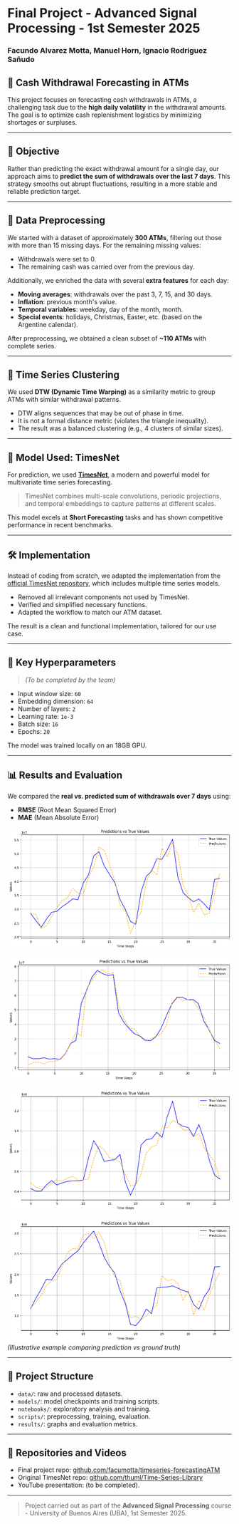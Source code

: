 # Final Project - Advanced Signal Processing - 1st Semester 2025
### Facundo Alvarez Motta, Manuel Horn, Ignacio Rodriguez Sañudo

## 🏦 Cash Withdrawal Forecasting in ATMs

This project focuses on forecasting cash withdrawals in ATMs, a challenging task due to the **high daily volatility** in the withdrawal amounts. The goal is to optimize cash replenishment logistics by minimizing shortages or surpluses.

---

## 🎯 Objective

Rather than predicting the exact withdrawal amount for a single day, our approach aims to **predict the sum of withdrawals over the last 7 days**. This strategy smooths out abrupt fluctuations, resulting in a more stable and reliable prediction target.

---

## 🧼 Data Preprocessing

We started with a dataset of approximately **300 ATMs**, filtering out those with more than 15 missing days. For the remaining missing values:

- Withdrawals were set to 0.
- The remaining cash was carried over from the previous day.

Additionally, we enriched the data with several **extra features** for each day:

- **Moving averages**: withdrawals over the past 3, 7, 15, and 30 days.
- **Inflation**: previous month's value.
- **Temporal variables**: weekday, day of the month, month.
- **Special events**: holidays, Christmas, Easter, etc. (based on the Argentine calendar).

After preprocessing, we obtained a clean subset of **~110 ATMs** with complete series.

---

## 🧪 Time Series Clustering

We used **DTW (Dynamic Time Warping)** as a similarity metric to group ATMs with similar withdrawal patterns.

- DTW aligns sequences that may be out of phase in time.
- It is not a formal distance metric (violates the triangle inequality).
- The result was a balanced clustering (e.g., 4 clusters of similar sizes).

---

## 🧠 Model Used: TimesNet

For prediction, we used **[TimesNet](https://arxiv.org/pdf/2210.02186)**, a modern and powerful model for multivariate time series forecasting.

> TimesNet combines multi-scale convolutions, periodic projections, and temporal embeddings to capture patterns at different scales.

This model excels at **Short Forecasting** tasks and has shown competitive performance in recent benchmarks.

---

## 🛠️ Implementation

Instead of coding from scratch, we adapted the implementation from the [official TimesNet repository](https://github.com/thuml/Time-Series-Library), which includes multiple time series models.

- Removed all irrelevant components not used by TimesNet.
- Verified and simplified necessary functions.
- Adapted the workflow to match our ATM dataset.

The result is a clean and functional implementation, tailored for our use case.

---

## 🔧 Key Hyperparameters

> *(To be completed by the team)*

- Input window size: `60`
- Embedding dimension: `64`
- Number of layers: `2`
- Learning rate: `1e-3`
- Batch size: `16`
- Epochs: `20`

The model was trained locally on an 18GB GPU.

---

## 📊 Results and Evaluation

We compared the **real vs. predicted sum of withdrawals over 7 days** using:

- **RMSE** (Root Mean Squared Error)
- **MAE** (Mean Absolute Error)

![plot](images/results_1.png)  


![plot](images/results_2.png)  


![plot](images/results_3.png)  


![plot](images/results_4.png)  
*(Illustrative example comparing prediction vs ground truth)*

---

## 📁 Project Structure

- `data/`: raw and processed datasets.
- `models/`: model checkpoints and training scripts.
- `notebooks/`: exploratory analysis and training.
- `scripts/`: preprocessing, training, evaluation.
- `results/`: graphs and evaluation metrics.

---

## 📌 Repositories and Videos

- Final project repo: [github.com/facumotta/timeseries-forecastingATM](https://github.com/facumotta/timeseries-forecastingATM)
- Original TimesNet repo: [github.com/thuml/Time-Series-Library](https://github.com/thuml/Time-Series-Library)
- YouTube presentation: (to be completed).

---

> Project carried out as part of the **Advanced Signal Processing** course - University of Buenos Aires (UBA), 1st Semester 2025.

